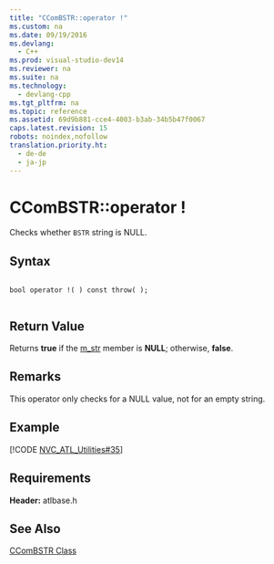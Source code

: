 ```yaml
---
title: "CComBSTR::operator !"
ms.custom: na
ms.date: 09/19/2016
ms.devlang: 
  - C++
ms.prod: visual-studio-dev14
ms.reviewer: na
ms.suite: na
ms.technology: 
  - devlang-cpp
ms.tgt_pltfrm: na
ms.topic: reference
ms.assetid: 69d9b881-cce4-4003-b3ab-34b5b47f0067
caps.latest.revision: 15
robots: noindex,nofollow
translation.priority.ht: 
  - de-de
  - ja-jp
---
```

# CComBSTR::operator !
Checks whether `BSTR` string is NULL.  
  
## Syntax  
  
```  
  
bool operator !( ) const throw( );  
  
```  
  
## Return Value  
 Returns **true** if the [m_str](../vs140/CComBSTR--m_str.md) member is **NULL**; otherwise, **false**.  
  
## Remarks  
 This operator only checks for a NULL value, not for an empty string.  
  
## Example  
 [!CODE [NVC_ATL_Utilities#35](../CodeSnippet/VS_Snippets_Cpp/NVC_ATL_Utilities#35)]  
  
## Requirements  
 **Header:** atlbase.h  
  
## See Also  
 [CComBSTR Class](../vs140/CComBSTR-Class.md)
